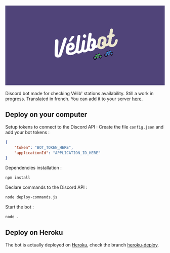 ![Banner](img/velibot_banner.png)
 
Discord bot made for checking Vélib' stations availability. Still a work in progress. Translated in french. You can add it to your server [here](https://discord.com/api/oauth2/authorize?client_id=1000050553520398356&permissions=534723950656&scope=bot).

## Deploy on your computer

Setup tokens to connect to the Discord API : Create the file `config.json` and add your bot tokens :
```json
{
    "token": "BOT_TOKEN_HERE",
    "applicationId": "APPLICATION_ID_HERE"
}
```

Dependencies installation :

```bash
npm install 
```

Declare commands to the Discord API :
```bash
node deploy-commands.js
```

Start the bot :
```bash
node .
```

## Deploy on Heroku

The bot is actually deployed on [Heroku](https://www.heroku.com/), check the branch [heroku-deploy](https://github.com/totocptbgn/Velibot/tree/heroku-deploy).
